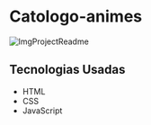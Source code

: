 # Catologo-animes

![ImgProjectReadme](https://user-images.githubusercontent.com/82525471/149425555-309384bc-24f7-4073-a84b-87a936f8b589.png)

<h2>Tecnologias Usadas</h2>
<ul>
    <li>HTML</li>
    <li>CSS</li>
    <li>JavaScript</li>
</ul>
